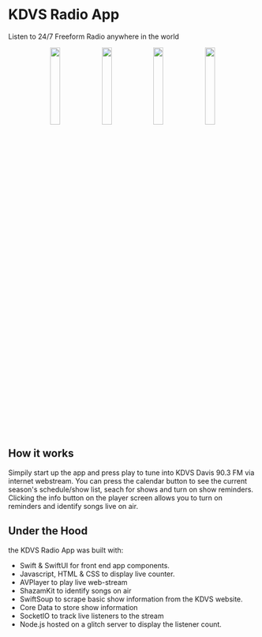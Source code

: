 # KDVS Radio App
Listen to 24/7 Freeform Radio anywhere in the world

<p align="center">
    <img src="https://github.com/jkcarraher/KDVS-App/assets/16822729/d987e931-69c4-43ad-85a4-b62924f81ade.jpg" width=20% height=20%>
    <img src="https://github.com/jkcarraher/KDVS-App/assets/16822729/d7e850d8-9c66-4d35-87bd-a832fd57be61" width=20% height=20%>
    <img src="https://github.com/jkcarraher/KDVS-App/assets/16822729/28c52e1a-0410-41a6-acf9-d9b2959dacfe" width=20% height=20%>
    <img src="https://github.com/jkcarraher/KDVS-App/assets/16822729/90b175a7-0df4-4b54-96e8-5643716b4ac2" width=20% height=20%>
</p>

## How it works

Simpily start up the app and press play to tune into KDVS Davis 90.3 FM via internet webstream. You can press the calendar button to see the current season's schedule/show list, seach for shows and turn on show reminders. Clicking the info button on the player screen allows you to turn on reminders and identify songs live on air. 

## Under the Hood
the KDVS Radio App was built with:
- Swift & SwiftUI for front end app components. 
- Javascript, HTML & CSS to display live counter.
- AVPlayer to play live web-stream
- ShazamKit to identify songs on air
- SwiftSoup to scrape basic show information from the KDVS website.
- Core Data to store show information
- SocketIO to track live listeners to the stream 
- Node.js hosted on a glitch server to display the listener count.

